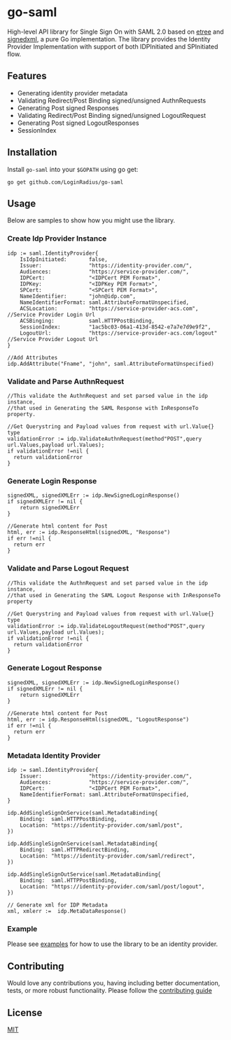 # go-saml
High-level API library for Single Sign On with SAML 2.0 based on  [etree](https://github.com/beevik/etree) and [signedxml](https://github.com/ma314smith/signedxml), a pure Go implementation.
The library provides the Identity Provider Implementation with support of both IDPInitiated and SPInitiated flow.

## Features
* Generating identity provider metadata
* Validating Redirect/Post Binding signed/unsigned AuthnRequests
* Generating Post signed Responses
* Validating Redirect/Post Binding signed/unsigned LogoutRequest
* Generating Post signed LogoutResponses
* SessionIndex

## Installation
Install `go-saml` into your `$GOPATH` using go get:
```
go get github.com/LoginRadius/go-saml
```
## Usage
Below are samples to show how you might use the library.

### Create Idp Provider Instance
```
idp := saml.IdentityProvider{
    IsIdpInitiated:       false,
    Issuer:               "https://identity-provider.com/",
    Audiences:            "https://service-provider.com/",
    IDPCert:              "<IDPCert PEM Format>",
    IDPKey:               "<IDPKey PEM Format>",
    SPCert:               "<SPCert PEM Format>",
    NameIdentifier:       "john@idp.com",
    NameIdentifierFormat: saml.AttributeFormatUnspecified,
    ACSLocation:          "https://service-provider-acs.com", //Service Provider Login Url
    ACSBinging:           saml.HTTPPostBinding,
    SessionIndex:         "1ac5bc03-06a1-413d-8542-e7a7e7d9e9f2",
    LogoutUrl:            "https://service-provider-acs.com/logout" //Service Provider Logout Url
}

//Add Attributes
idp.AddAttribute("Fname", "john", saml.AttributeFormatUnspecified)
```

### Validate and Parse AuthnRequest
```
//This validate the AuthnRequest and set parsed value in the idp instance, 
//that used in Generating the SAML Response with InResponseTo property.

//Get Querystring and Payload values from request with url.Value{} type
validationError := idp.ValidateAuthnRequest(method"POST",query url.Values,payload url.Values);
if validationError !=nil {
  return validationError
}
```

### Generate Login Response
```
signedXML, signedXMLErr := idp.NewSignedLoginResponse()
if signedXMLErr != nil {
    return signedXMLErr
}

//Generate html content for Post
html, err := idp.ResponseHtml(signedXML, "Response")
if err !=nil {
  return err
}
```
### Validate and Parse Logout Request
```
//This validate the AuthnRequest and set parsed value in the idp instance, 
//that used in Generating the SAML Logout Response with InResponseTo property

//Get Querystring and Payload values from request with url.Value{} type
validationError := idp.ValidateLogoutRequest(method"POST",query url.Values,payload url.Values);
if validationError !=nil {
  return validationError
}
```

### Generate Logout Response
```
signedXML, signedXMLErr := idp.NewSignedLoginResponse()
if signedXMLErr != nil {
    return signedXMLErr
}

//Generate html content for Post
html, err := idp.ResponseHtml(signedXML, "LogoutResponse")
if err !=nil {
  return err
}
```

### Metadata Identity Provider
```
idp := saml.IdentityProvider{
    Issuer:               "https://identity-provider.com/",
    Audiences:            "https://service-provider.com/",
    IDPCert:              "<IDPCert PEM Format>",
    NameIdentifierFormat: saml.AttributeFormatUnspecified,
}

idp.AddSingleSignOnService(saml.MetadataBinding{
    Binding:  saml.HTTPPostBinding,
    Location: "https://identity-provider.com/saml/post",
})

idp.AddSingleSignOnService(saml.MetadataBinding{
    Binding:  saml.HTTPRedirectBinding,
    Location: "https://identity-provider.com/saml/redirect",
})

idp.AddSingleSignOutService(saml.MetadataBinding{
    Binding:  saml.HTTPPostBinding,
    Location: "https://identity-provider.com/saml/post/logout",
})

// Generate xml for IDP Metadata
xml, xmlerr :=  idp.MetaDataResponse()

```
### Example
Please see [examples](examples) for how to use the library to be an identity provider.

## Contributing
Would love any contributions you, having including better documentation, tests, or more robust functionality. Please follow the [contributing guide](CONTRIBUTING.md)

## License
[MIT](LICENSE)